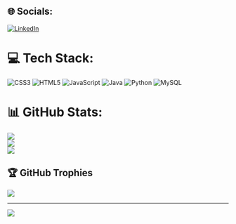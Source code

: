 ## 🌐 Socials:
[![LinkedIn](https://img.shields.io/badge/LinkedIn-%230077B5.svg?logo=linkedin&logoColor=white)](https://linkedin.com/in/elsondias) 

# 💻 Tech Stack:
![CSS3](https://img.shields.io/badge/css3-%231572B6.svg?style=for-the-badge&logo=css3&logoColor=white) ![HTML5](https://img.shields.io/badge/html5-%23E34F26.svg?style=for-the-badge&logo=html5&logoColor=white) ![JavaScript](https://img.shields.io/badge/javascript-%23323330.svg?style=for-the-badge&logo=javascript&logoColor=%23F7DF1E) ![Java](https://img.shields.io/badge/java-%23ED8B00.svg?style=for-the-badge&logo=java&logoColor=white) ![Python](https://img.shields.io/badge/python-3670A0?style=for-the-badge&logo=python&logoColor=ffdd54) ![MySQL](https://img.shields.io/badge/mysql-%2300f.svg?style=for-the-badge&logo=mysql&logoColor=white)
# 📊 GitHub Stats:
![](https://github-readme-stats.vercel.app/api?username=elsondias&theme=radical&hide_border=false&include_all_commits=false&count_private=false)<br/>
![](https://github-readme-streak-stats.herokuapp.com/?user=elsondias&theme=radical&hide_border=false)<br/>
![](https://github-readme-stats.vercel.app/api/top-langs/?username=elsondias&theme=radical&hide_border=false&include_all_commits=false&count_private=false&layout=compact)

## 🏆 GitHub Trophies
![](https://github-profile-trophy.vercel.app/?username=elsondias&theme=radical&no-frame=false&no-bg=true&margin-w=4)

---
[![](https://visitcount.itsvg.in/api?id=elsondias&icon=0&color=0)](https://visitcount.itsvg.in)

<!-- Proudly created with GPRM ( https://gprm.itsvg.in ) -->
